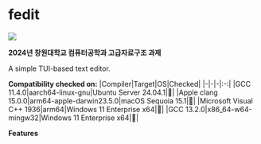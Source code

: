 # fedit
<img src="https://img.shields.io/badge/c-064F8C?style=for-the-badge&logo=c&logoColor=white">

**2024년 창원대학교 컴퓨터공학과 고급자료구조 과제**

A simple TUI-based text editor.

**Compatibility checked on:**
|Compiler|Target|OS|Checked|
|-|-|-|:-:|
|GCC 11.4.0|aarch64-linux-gnu|Ubuntu Server 24.04.1|🚧|
|Apple clang 15.0.0|arm64-apple-darwin23.5.0|macOS Sequoia 15.1|🚧|
|Microsoft Visual C++ 1936|arm64|Windows 11 Enterprise x64|🚧|
|GCC 13.2.0|x86_64-w64-mingw32|Windows 11 Enterprise x64|🚧|

**Features**
